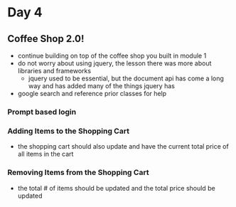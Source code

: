 # Day 4

## Coffee Shop 2.0!

- continue building on top of the coffee shop you built in module 1
- do not worry about using jquery, the lesson there was more about libraries and frameworks
  - jquery used to be essential, but the document api has come a long way and has added many of the things jquery has
- google search and reference prior classes for help

### Prompt based login

<!-- - on initial load of the app, there should be a button at the top right of the nav bar that says login -->
<!-- - when the user clicks the login button, a prompt should appear asking for their name -->
<!-- - the user should then type their full name into the prompt (first name last name separated by a space) -->
<!-- - once the user has typed their name into the prompt, the prompt should close and the user should be logged in -->
<!-- - the login button should be gone and should now be replaced with the users avatar string (e.g. "JS" for "John Smith") -->

### Adding Items to the Shopping Cart

<!-- - add click handlers to all the items on your menu (this can be a button or on the whole item card) -->
<!-- - when the user clicks on an item, it should be added to the shopping cart -->
<!-- - the shopping cart should update and have the current number of items in the cart -->
- the shopping cart should also update and have the current total price of all items in the cart

### Removing Items from the Shopping Cart

<!-- - if an item is in the shopping cart, there should be a button next to it that says "remove" -->
<!-- - when the user clicks the remove button, the item should be removed from the shopping cart -->
- the total # of items should be updated and the total price should be updated